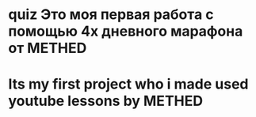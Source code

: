 # quiz Это моя первая работа с помощью 4х дневного марафона от METHED
# Its my first project who i made used youtube lessons by METHED
